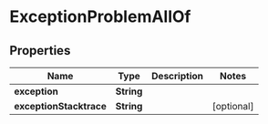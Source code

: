 

# ExceptionProblemAllOf

## Properties

Name | Type | Description | Notes
------------ | ------------- | ------------- | -------------
**exception** | **String** |  | 
**exceptionStacktrace** | **String** |  |  [optional]




